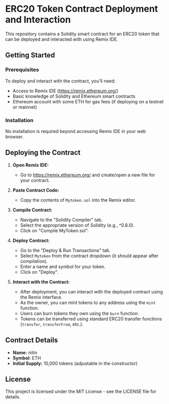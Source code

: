 # ERC20 Token Contract Deployment and Interaction

This repository contains a Solidity smart contract for an ERC20 token that can be deployed and interacted with using Remix IDE.

## Getting Started

### Prerequisites

To deploy and interact with the contract, you'll need:

- Access to Remix IDE (https://remix.ethereum.org/)
- Basic knowledge of Solidity and Ethereum smart contracts
- Ethereum account with some ETH for gas fees (if deploying on a testnet or mainnet)

### Installation

No installation is required beyond accessing Remix IDE in your web browser.

## Deploying the Contract

1. **Open Remix IDE:**
   - Go to https://remix.ethereum.org/ and create/open a new file for your contract.

2. **Paste Contract Code:**
   - Copy the contents of `Mytoken.sol` into the Remix editor.

3. **Compile Contract:**
   - Navigate to the "Solidity Compiler" tab.
   - Select the appropriate version of Solidity (e.g., ^0.8.0).
   - Click on "Compile MyToken.sol".

4. **Deploy Contract:**
   - Go to the "Deploy & Run Transactions" tab.
   - Select `Mytoken` from the contract dropdown (it should appear after compilation).
   - Enter a name and symbol for your token.
   - Click on "Deploy".

5. **Interact with the Contract:**
   - After deployment, you can interact with the deployed contract using the Remix interface.
   - As the owner, you can mint tokens to any address using the `mint` function.
   - Users can burn tokens they own using the `burn` function.
   - Tokens can be transferred using standard ERC20 transfer functions (`transfer`, `transferFrom`, etc.).

## Contract Details

- **Name:** nitin
- **Symbol:** ETH
- **Initial Supply:** 10,000 tokens (adjustable in the constructor)

## License

This project is licensed under the MIT License - see the LICENSE file for details.
